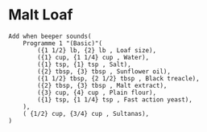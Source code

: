 Malt Loaf
=========

    Add when beeper sounds(
        Programme 1 "(Basic)"(
            ({1 1/2} lb, {2} lb , Loaf size),
            ({1} cup, {1 1/4} cup , Water),
            ({1} tsp, {1} tsp , Salt),
            ({2} tbsp, {3} tbsp , Sunflower oil),
            ({1 1/2} tbsp, {2 1/2} tbsp , Black treacle),
            ({2} tbsp, {3} tbsp , Malt extract),
            ({3} cup, {4} cup , Plain flour),
            ({1} tsp, {1 1/4} tsp , Fast action yeast),
        ),
        ( {1/2} cup, {3/4} cup , Sultanas),
    )
